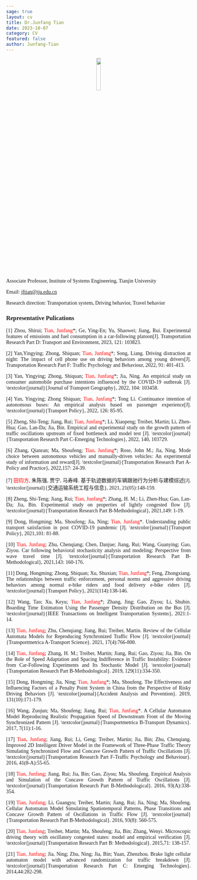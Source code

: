 ```yaml
---
sage: true
layout: cv
title: Dr.Junfang Tian
date: 2023-10-07
category: CV
featured: false
author: Junfang-Tian
---
```

<div class="container">
    <div class="row">
		<div class="col-md-2"></div>
        <center><div class="col-md-2"><center><img src="http://trafficopendata.github.io/metronic/assets/pages/img/people/Junfang-Tian.jpg" width="15%" div align=center/></center></div></center>
    </div>
</div>
<div align= "justify">

<font face="Times new Roman">Associate Professor, Institute of Systems Engineering, Tianjin University</font><br>

<font face="Times new Roman">Email: jftian@tju.edu.cn<br>

<font face="Times new Roman">Research direction: Transportation system, Driving behavior, Travel behavior<br>

###  <strong>Representative Pulications</strong><br>

[1] Zhou, Shirui; <font color = red>Tian, Junfang</font>*;  Ge, Ying-En; Yu, Shaowei; Jiang, Rui. Experimental features of emissions and fuel consumption in a car-following platoon[J]. Transportation Research Part D: Transport and Environment, 2023, 121: 103823. <br>

[2] Yan,Yingying; Zhong, Shiquan; <font color = red>Tian, Junfang</font>*; Song, Liang. Driving distraction at night: The impact of cell phone use on driving behaviors among young drivers[J]. Transportation Research Part F: Traffic Psychology and Behaviour, 2022, 91: 401-413. <br>

[3] Yan, Yingying; Zhong, Shiquan; <font color = red>Tian, Junfang</font>*; Jia, Ning. An empirical study on consumer automobile purchase intentions influenced by the COVID-19 outbreak [J]. \textcolor{journal}{Journal of Transport Geography}, 2022, 104: 103458.<br>

[4] Yan, Yingying; Zhong Shiquan; <font color = red>Tian, Junfang</font>*; Tong Li. Continuance intention of autonomous buses: An empirical analysis based on passenger experience[J]. \textcolor{journal}{Transport Policy}, 2022, 126: 85-95.<br>

[5] Zheng, Shi-Teng; Jiang, Rui; <font color = red>Tian, Junfang</font>*; Li, Xiaopeng; Treiber, Martin; Li, Zhen-Hua; Gao, Lan-Da; Jia, Bin. Empirical and experimental study on the growth pattern of traffic oscillations upstream of fixed bottleneck and model test [J]. \textcolor{journal}{Transportation Research Part C-Emerging Technologies}, 2022, 140, 103729. <br>

[6] Zhang, Qianran; Ma, Shoufeng; <font color = red>Tian, Junfang</font>*; Rose, John M.; Jia, Ning. Mode choice between autonomous vehicles and manually-driven vehicles: An experimental study of information and reward[J]. \textcolor{journal}{Transportation Research Part A-Policy and Practice}, 2022,157: 24-39. <br>

[7] <font color = red>田钧方</font>, 朱陈强, 贾宁, 马寿峰. 基于轨迹数据的车辆跟驰行为分析与建模综述[J]. \textcolor{journal}{交通运输系统工程与信息}, 2021, 21(05):148-159. <br>

[8] Zheng, Shi-Teng; Jiang, Rui; <font color = red>Tian, Junfang</font>*; Zhang, H. M.; Li, Zhen-Hua; Gao, Lan-Da; Jia, Bin. Experimental study on properties of lightly congested flow [J]. \textcolor{journal}{Transportation Research Part B-Methodological}, 2021,149: 1-19. <br>

[9] Dong, Hongming; Ma, Shoufeng; Jia, Ning; <font color = red>Tian, Junfang</font>*. Understanding public transport satisfaction in post COVID-19 pandemic [J]. \textcolor{journal}{Transport Policy}, 2021,101: 81-88.<br>

[10] <font color = red>Tian, Junfang</font>; Zhu, Chenqiang; Chen, Danjue; Jiang, Rui; Wang, Guanying; Gao, Ziyou. Car following behavioral stochasticity analysis and modeling: Perspective from wave travel time [J]. \textcolor{journal}{Transportation Research Part B-Methodological}, 2021,143: 160-176. <br>

[11] Dong, Hongming; Zhong, Shiquan; Xu, Shuxian; <font color = red>Tian, Junfang</font>*; Feng, Zhongxiang. The relationships between traffic enforcement, personal norms and aggressive driving behaviors among normal e-bike riders and food delivery e-bike riders [J]. \textcolor{journal}{Transport Policy}, 2021(114):138-146. <br>

[12] Wang, Tao; Xu, Keyu; <font color = red>Tian, Junfang</font>*; Zhang, Jing; Gao, Ziyou; Li, Shubin. Boarding Time Estimation Using the Passenger Density Distribution on the Bus [J]. \textcolor{journal}{IEEE Transactions on Intelligent Transportation Systems}, 2021:1-14. <br>

[13] <font color = red>Tian, Junfang</font>; Zhu, Chenqiang; Jiang, Rui; Treiber, Martin. Review of the Cellular Automata Models for Reproducing Synchronized Traffic Flow [J]. \textcolor{journal}{Transportmetrica A-Transport Science}. 2021, 17(4):766-800. <br>

[14] <font color = red>Tian, Junfang</font>; Zhang, H. M.; Treiber, Martin; Jiang, Rui; Gao, Ziyou; Jia, Bin. On the Role of Speed Adaptation and Spacing Indifference in Traffic Instability: Evidence from Car-Following Experiments and Its Stochastic Model [J]. \textcolor{journal}{Transportation Research Part B-Methodological}. 2019, 129(11):334-350. <br>

[15] Dong, Hongming; Jia, Ning; <font color = red>Tian, Junfang</font>*; Ma, Shoufeng. The Effectiveness and Influencing Factors of a Penalty Point System in China from the Perspective of Risky Driving Behaviors [J]. \textcolor{journal}{Accident Analysis and Prevention}. 2019, 131(10):171-179.<br>

[16] Wang, Zuojun; Ma, Shoufeng; Jiang, Rui; <font color = red>Tian, Junfang</font>*. A Cellular Automaton Model Reproducing Realistic Propagation Speed of Downstream Front of the Moving Synchronized Pattern [J]. \textcolor{journal}{Transportmetrica B-Transport Dynamics}. 2017, 7(11):1-16. <br>

[17] <font color = red>Tian, Junfang</font>; Jiang, Rui; Li, Geng; Treiber, Martin; Jia, Bin; Zhu, Chenqiang. Improved 2D Intelligent Driver Model in the Framework of Three-Phase Traffic Theory Simulating Synchronized Flow and Concave Growth Pattern of Traffic Oscillations [J]. \textcolor{journal}{Transportation Research Part F-Traffic Psychology and Behaviour}. 2016, 41(8-A):55-65. <br>

[18] <font color = red>Tian, Junfang</font>; Jiang, Rui; Jia, Bin; Gao, Ziyou; Ma, Shoufeng. Empirical Analysis and Simulation of the Concave Growth Pattern of Traffic Oscillations [J]. \textcolor{journal}{Transportation Research Part B-Methodological}. 2016, 93(A):338-354.<br>

[19] <font color = red>Tian, Junfang</font>; Li, Guangyu; Treiber, Martin; Jiang, Rui; Jia, Ning; Ma, Shoufeng. Cellular Automaton Model Simulating Spatiotemporal Patterns, Phase Transitions and Concave Growth Pattern of Oscillations in Traffic Flow [J]. \textcolor{journal}{Transportation Research Part B-Methodological}. 2016, 93(8): 560-575. <br>

[20] <font color = red>Tian, Junfang</font>; Treiber, Martin; Ma, Shoufeng; Jia, Bin; Zhang, Wenyi. Microscopic driving theory with oscillatory congested states: model and empirical verification [J]. \textcolor{journal}{Transportation Research Part B: Methodological}. 2015,71: 138-157.<br>

[21] <font color = red>Tian, Junfang</font>; Jia, Ning; Zhu, Ning; Jia, Bin; Yuan, Zhenzhou. Brake light cellular automaton model with advanced randomization for traffic breakdown [J]. \textcolor{journal}{Transportation Research Part C: Emerging Technologies}. 2014,44:282-298.<br>


